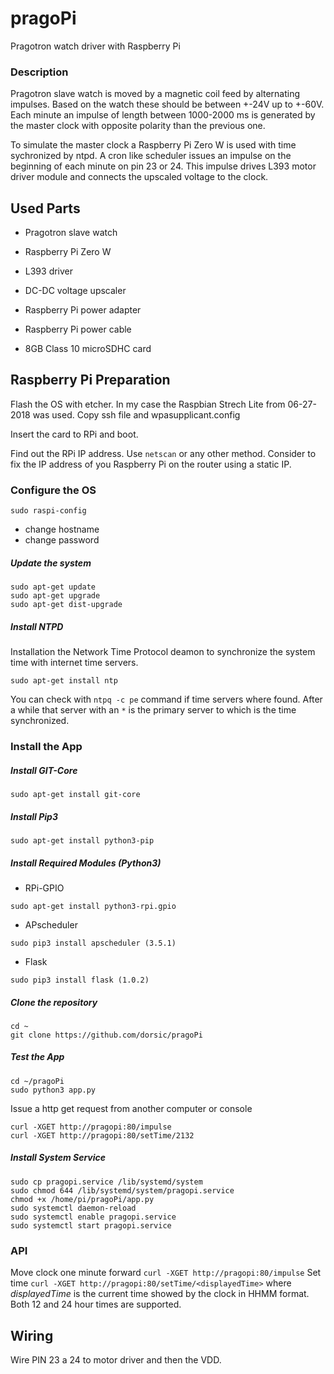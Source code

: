 # pragoPi
Pragotron watch driver with Raspberry Pi

### Description
Pragotron slave watch is moved by a magnetic coil feed by alternating impulses. Based on the watch these should be between +-24V up to +-60V. Each minute an impulse of length between 1000-2000 ms is generated by the master clock with opposite polarity than the previous one.

To simulate the master clock a Raspberry Pi Zero W is used with time sychronized by ntpd. A cron like scheduler issues an impulse on the beginning of each minute on pin 23 or 24. This impulse drives L393 motor driver module and connects the upscaled voltage to the clock.

## Used Parts
- Pragotron slave watch
- Raspberry Pi Zero W
- L393 driver
- DC-DC voltage upscaler

- Raspberry Pi power adapter
- Raspberry Pi power cable
- 8GB Class 10 microSDHC card

## Raspberry Pi Preparation
Flash the OS with etcher. In my case the Raspbian Strech Lite from 06-27-2018 was used.
Copy ssh file and wpasupplicant.config

Insert the card to RPi and boot.

Find out the RPi IP address. Use `netscan` or any other method.
Consider to fix the IP address of you Raspberry Pi on the router using a static IP.

### Configure the OS
`sudo raspi-config`
- change hostname
- change password

##### Update the system
```
sudo apt-get update
sudo apt-get upgrade
sudo apt-get dist-upgrade
```

##### Install NTPD
Installation the Network Time Protocol deamon to synchronize the system time with internet time servers.
```
sudo apt-get install ntp
```

You can check with `ntpq -c pe` command if time servers where found. After a while that server with an `*` is the primary server to which is the time synchronized.

### Install the App

##### Install GIT-Core
```
sudo apt-get install git-core
```

##### Install Pip3
```
sudo apt-get install python3-pip
```

##### Install Required Modules (Python3)
- RPi-GPIO
```
sudo apt-get install python3-rpi.gpio
```

- APscheduler
```
sudo pip3 install apscheduler (3.5.1)
```

- Flask
```
sudo pip3 install flask (1.0.2)
```

##### Clone the repository
```
cd ~
git clone https://github.com/dorsic/pragoPi
```

##### Test the App
```
cd ~/pragoPi
sudo python3 app.py
```

Issue a http get request from another computer or console
```
curl -XGET http://pragopi:80/impulse
curl -XGET http://pragopi:80/setTime/2132
```


##### Install System Service
```
sudo cp pragopi.service /lib/systemd/system 
sudo chmod 644 /lib/systemd/system/pragopi.service
chmod +x /home/pi/pragoPi/app.py
sudo systemctl daemon-reload
sudo systemctl enable pragopi.service
sudo systemctl start pragopi.service
```

### API
Move clock one minute forward
`curl -XGET http://pragopi:80/impulse`
Set time
`curl -XGET http://pragopi:80/setTime/<displayedTime>`
where *displayedTime* is the current time showed by the clock in HHMM format. Both 12 and 24 hour times are supported.

## Wiring
Wire PIN 23 a 24 to motor driver
and then the VDD.

